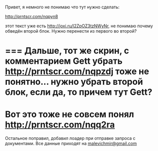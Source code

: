 Привет, я немного не понимаю что тут нужно сделать:

http://prntscr.com/nqpyn8

этот текст уже есть http://joxi.ru/l2ZpOZ3tzNWyNr,
не понимаю почему обведён второй блок.
Нужно перенести из первого во второй?

===
Дальше, тот же скрин, с комментарием Gett убрать http://prntscr.com/nqpzdj
тоже не понятно... нужно убрать второй блок, если да, то причем тут Gett?
===
Вот это тоже не совсем понял
http://prntscr.com/nqq2ra
===

Остальное поправил, добавил лоадер при отправке запроса с документами.
Все данные приходят на malevichmir@gmail.com
